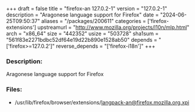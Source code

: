 +++
draft = false
title = "firefox-an 127.0.2-1"
version = "127.0.2-1"
description = "Aragonese language support for Firefox"
date = "2024-06-25T09:50:37"
aliases = "/packages/200611"
categories = ['firefox-extensions']
upstreamurl = "http://www.mozilla.org/projects/l10n/mlp.html"
arch = "x86_64"
size = "442352"
usize = "503728"
sha1sum = "561f83e2271bdbc52df64e19d22b890e1528ab50"
depends = "['firefox>=127.0.2']"
reverse_depends = "['firefox-i18n']"
+++
### Description: 
Aragonese language support for Firefox

### Files: 
* /usr/lib/firefox/browser/extensions/langpack-an@firefox.mozilla.org.xpi
